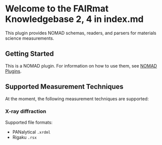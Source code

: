 # Welcome to the **FAIRmat Knowledgebase 2, 4 in index.md** 

This plugin provides NOMAD schemas, readers, and parsers for materials science measurements.

## Getting Started

This is a NOMAD plugin. For information on how to use them, see [NOMAD Plugins](https://nomad-lab.eu/prod/v1.0/docs/plugins.html).

## Supported Measurement Techniques

At the moment, the following measurement techniques are supported:

### X-ray diffraction

Supported file formats:

- PANalytical `.xrdml`
- Rigaku `.rsx`
